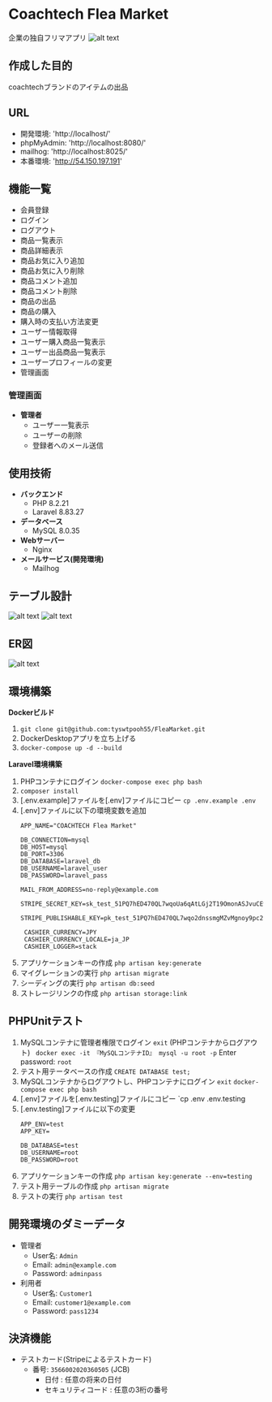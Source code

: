 # Coachtech Flea Market
企業の独自フリマアプリ
![alt text](README_img/top.png)

## 作成した目的
coachtechブランドのアイテムの出品

## URL
- 開発環境: 'http://localhost/'
- phpMyAdmin: 'http://localhost:8080/'
- mailhog: 'http://localhost:8025/'
- 本番環境: 'http://54.150.197.191'

## 機能一覧
- 会員登録
- ログイン
- ログアウト
- 商品一覧表示
- 商品詳細表示
- 商品お気に入り追加
- 商品お気に入り削除
- 商品コメント追加
- 商品コメント削除
- 商品の出品
- 商品の購入
- 購入時の支払い方法変更
- ユーザー情報取得
- ユーザー購入商品一覧表示
- ユーザー出品商品一覧表示
- ユーザープロフィールの変更
- 管理画面

### 管理画面
- **管理者**
  - ユーザー一覧表示
  - ユーザーの削除
  - 登録者へのメール送信

## 使用技術
- **バックエンド**
  - PHP 8.2.21
  - Laravel 8.83.27
- **データベース**
  - MySQL 8.0.35
- **Webサーバー**
  - Nginx
- **メールサービス(開発環境)**
  - Mailhog

## テーブル設計
![alt text](README_img/table1.png)
![alt text](README_img/table2.png)

## ER図
![alt text](README_img/er.png)

## 環境構築
**Dockerビルド**
1. `git clone git@github.com:tyswtpooh55/FleaMarket.git`
2. DockerDesktopアプリを立ち上げる
3. `docker-compose up -d --build`

**Laravel環境構築**
1. PHPコンテナにログイン 
   `docker-compose exec php bash`
2. `composer install`
3. [.env.example]ファイルを[.env]ファイルにコピー
   `cp .env.example .env`
4. [.env]ファイルに以下の環境変数を追加
   ```
   APP_NAME="COACHTECH Flea Market"

   DB_CONNECTION=mysql
   DB_HOST=mysql
   DB_PORT=3306
   DB_DATABASE=laravel_db
   DB_USERNAME=laravel_user
   DB_PASSWORD=laravel_pass

   MAIL_FROM_ADDRESS=no-reply@example.com

   STRIPE_SECRET_KEY=sk_test_51PQ7hED470QL7wqoUa6qAtLGj2T19OmonASJvuCEw9J8Dmq8ElHGpoIBHupOJNsYtooyZ2lZFJ011oVJWjrsr9Uf00qxw74uER
    STRIPE_PUBLISHABLE_KEY=pk_test_51PQ7hED470QL7wqo2dnssmgMZvMgnoy9pc2x6qMtMZOJ0NeZb6MKyiPE94cELQecfK4sJlmJo0kD7Ti2D5tYV12w00CXHwcSIN

    CASHIER_CURRENCY=JPY
    CASHIER_CURRENCY_LOCALE=ja_JP
    CASHIER_LOGGER=stack
    ```
5. アプリケーションキーの作成
   `php artisan key:generate`
6. マイグレーションの実行
   `php artisan migrate`
7. シーディングの実行
   `php artisan db:seed`
8. ストレージリンクの作成
   `php artisan storage:link`

## PHPUnitテスト
1. MySQLコンテナに管理者権限でログイン
   `exit` (PHPコンテナからログアウト)
   ` docker exec -it 『MySQLコンテナID』 mysql -u root -p`
   Enter password: `root`
2. テスト用テータベースの作成
   `CREATE DATABASE test;`
3. MySQLコンテナからログアウトし、PHPコンテナにログイン
   `exit`
   `docker-compose exec php bash`
4. [.env]ファイルを[.env.testing]ファイルにコピー
   `cp .env .env.testing
5. [.env.testing]ファイルに以下の変更
   ```
   APP_ENV=test
   APP_KEY=

   DB_DATABASE=test
   DB_USERNAME=root
   DB_PASSWORD=root
   ```
6. アプリケーションキーの作成
   `php artisan key:generate --env=testing`
7. テスト用テーブルの作成
   `php artisan migrate`
8. テストの実行
   `php artisan test`

## 開発環境のダミーデータ
- 管理者
  - User名: `Admin`
  - Email: `admin@example.com`
  - Password: `adminpass`
- 利用者
  - User名: `Customer1`
  - Email: `customer1@example.com`
  - Password: `pass1234`

## 決済機能
- テストカード(Stripeによるテストカード)
  - 番号: `3566002020360505` (JCB)
    - 日付 : 任意の将来の日付
    - セキュリティコード : 任意の3桁の番号
